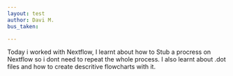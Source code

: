```yaml
---
layout: test
author: Davi M.
bus_taken:

---
```


Today i worked with Nextflow, I learnt about how to Stub a procress on Nextflow so i dont need to repeat the whole process. I also learnt about .dot files and how to create descritive flowcharts with it.
